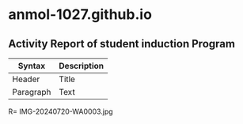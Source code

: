 # anmol-1027.github.io
## Activity Report of student induction Program ##

| Syntax | Description |
| ----------- | ----------- |
| Header | Title |
| Paragraph | Text |

R= IMG-20240720-WA0003.jpg
